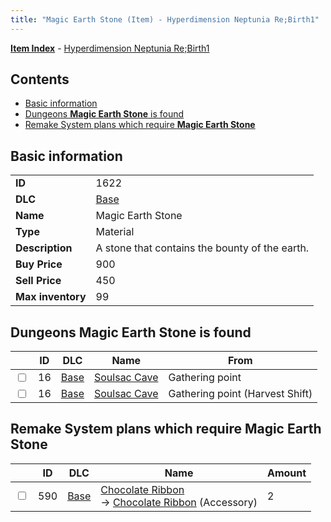 ```yaml
---
title: "Magic Earth Stone (Item) - Hyperdimension Neptunia Re;Birth1"
---
```


[**Item Index**](/neptunia/rb1/item/index.html) - [Hyperdimension Neptunia Re;Birth1](/neptunia/rb1)

## Contents

- [Basic information](#basic-information)
- [Dungeons **Magic Earth Stone** is found](#dungeons-magic-earth-stone-is-found)
- [Remake System plans which require **Magic Earth Stone**](#remake-system-plans-which-require-magic-earth-stone)

## Basic information

|   |   |
| -- | -- |
| **ID** | 1622 |
| **DLC** | [Base](/neptunia/rb1/dlc/1-base.html) |
| **Name** | Magic Earth Stone |
| **Type** | Material |
| **Description** | A stone that contains the bounty of the earth. |
| **Buy Price** | 900 |
| **Sell Price** | 450 |
| **Max inventory** | 99 |

## Dungeons **Magic Earth Stone** is found

|    | ID | DLC | Name | From |
| -- | -- | --- | ---- | ---- |
| <input type="checkbox" id="rb1-dungeon-1-16" class="trackbox" /> | 16 | [Base](/neptunia/rb1/dlc/1-base.html) | [Soulsac Cave](/neptunia/rb1/dungeon/1-16-soulsac-cave.html) | Gathering point |
| <input type="checkbox" id="rb1-dungeon-1-16" class="trackbox" /> | 16 | [Base](/neptunia/rb1/dlc/1-base.html) | [Soulsac Cave](/neptunia/rb1/dungeon/1-16-soulsac-cave.html) | Gathering point (Harvest Shift) |

## Remake System plans which require **Magic Earth Stone**

|    | ID | DLC | Name | Amount |
| -- | -- | --- | ---- | ------ |
| <input type="checkbox" id="rb1-remake-1-590" class="trackbox" /> | 590 | [Base](/neptunia/rb1/dlc/1-base.html) | [Chocolate Ribbon](/neptunia/rb1/remake/1-590-chocolate-ribbon.html)<br />→ [Chocolate Ribbon](/neptunia/rb1/item/1-3175-chocolate-ribbon.html) (Accessory) | 2 |